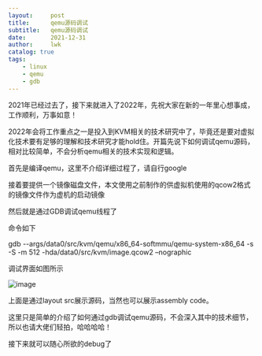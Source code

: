 ```yaml
---
layout:     post
title:      qemu源码调试
subtitle:   qemu源码调试
date:       2021-12-31
author:     lwk
catalog: true
tags:
    - linux
    - qemu
    - gdb
---
```


2021年已经过去了，接下来就进入了2022年，先祝大家在新的一年里心想事成，工作顺利，万事如意！

2022年会将工作重点之一是投入到KVM相关的技术研究中了，毕竟还是要对虚拟化技术要有足够的理解和技术研究才能hold住。开篇先说下如何调试qemu源码，相对比较简单，不会分析qemu相关的技术实现和逻辑。

首先是编译qemu，这里不介绍详细过程了，请自行google

接着要提供一个镜像磁盘文件，本文使用之前制作的供虚拟机使用的qcow2格式的镜像文件作为虚机的启动镜像

然后就是通过GDB调试qemu线程了

命令如下

gdb --args/data0/src/kvm/qemu/x86_64-softmmu/qemu-system-x86_64 -s -S -m 512 -hda/data0/src/kvm/image.qcow2 –nographic

调试界面如图所示

![image](https://user-images.githubusercontent.com/36918717/177044250-0d1b7cfa-a493-4826-aa8f-15d6f0215551.png)

上面是通过layout src展示源码，当然也可以展示assembly code。

这里只是简单的介绍了如何通过gdb调试qemu源码，不会深入其中的技术细节，所以也请大佬们轻拍，哈哈哈哈！

接下来就可以随心所欲的debug了

